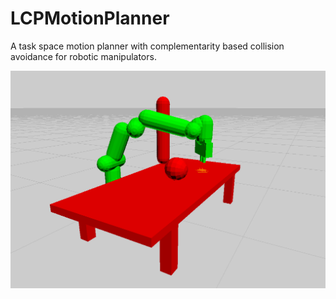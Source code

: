# LCPMotionPlanner
A task space motion planner with complementarity based collision avoidance for robotic manipulators.

![Example physics scene](docs/LCPMotionPlanner.png)
